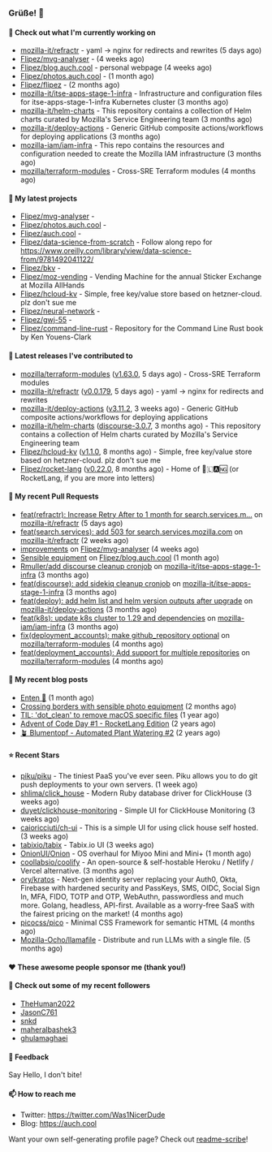 ### Grüße! 👋

#### 👷 Check out what I'm currently working on

- [mozilla-it/refractr](https://github.com/mozilla-it/refractr) - yaml -&gt; nginx for redirects and rewrites (5 days ago)
- [Flipez/mvg-analyser](https://github.com/Flipez/mvg-analyser) -  (4 weeks ago)
- [Flipez/blog.auch.cool](https://github.com/Flipez/blog.auch.cool) - personal webpage (4 weeks ago)
- [Flipez/photos.auch.cool](https://github.com/Flipez/photos.auch.cool) -  (1 month ago)
- [Flipez/flipez](https://github.com/Flipez/flipez) -  (2 months ago)
- [mozilla-it/itse-apps-stage-1-infra](https://github.com/mozilla-it/itse-apps-stage-1-infra) - Infrastructure and configuration files for itse-apps-stage-1-infra Kubernetes cluster (3 months ago)
- [mozilla-it/helm-charts](https://github.com/mozilla-it/helm-charts) - This repository contains a collection of Helm charts curated by Mozilla&#39;s Service Engineering team (3 months ago)
- [mozilla-it/deploy-actions](https://github.com/mozilla-it/deploy-actions) - Generic GitHub composite actions/workflows for deploying applications (3 months ago)
- [mozilla-iam/iam-infra](https://github.com/mozilla-iam/iam-infra) - This repo contains the resources and configuration needed to create the Mozilla IAM infrastructure (3 months ago)
- [mozilla/terraform-modules](https://github.com/mozilla/terraform-modules) - Cross-SRE Terraform modules (4 months ago)

#### 🌱 My latest projects

- [Flipez/mvg-analyser](https://github.com/Flipez/mvg-analyser) - 
- [Flipez/photos.auch.cool](https://github.com/Flipez/photos.auch.cool) - 
- [Flipez/auch.cool](https://github.com/Flipez/auch.cool) - 
- [Flipez/data-science-from-scratch](https://github.com/Flipez/data-science-from-scratch) - Follow along repo for https://www.oreilly.com/library/view/data-science-from/9781492041122/
- [Flipez/bkv](https://github.com/Flipez/bkv) - 
- [Flipez/moz-vending](https://github.com/Flipez/moz-vending) - Vending Machine for the annual Sticker Exchange at Mozilla AllHands
- [Flipez/hcloud-kv](https://github.com/Flipez/hcloud-kv) - Simple, free key/value store based on hetzner-cloud. plz don&#39;t sue me
- [Flipez/neural-network](https://github.com/Flipez/neural-network) - 
- [Flipez/gwj-55](https://github.com/Flipez/gwj-55) - 
- [Flipez/command-line-rust](https://github.com/Flipez/command-line-rust) - Repository for the Command Line Rust book by Ken Youens-Clark


#### 🔭 Latest releases I've contributed to

- [mozilla/terraform-modules](https://github.com/mozilla/terraform-modules) ([v1.63.0](https://github.com/mozilla/terraform-modules/releases/tag/v1.63.0), 5 days ago) - Cross-SRE Terraform modules
- [mozilla-it/refractr](https://github.com/mozilla-it/refractr) ([v0.0.179](https://github.com/mozilla-it/refractr/releases/tag/v0.0.179), 5 days ago) - yaml -&gt; nginx for redirects and rewrites
- [mozilla-it/deploy-actions](https://github.com/mozilla-it/deploy-actions) ([v3.11.2](https://github.com/mozilla-it/deploy-actions/releases/tag/v3.11.2), 3 weeks ago) - Generic GitHub composite actions/workflows for deploying applications
- [mozilla-it/helm-charts](https://github.com/mozilla-it/helm-charts) ([discourse-3.0.7](https://github.com/mozilla-it/helm-charts/releases/tag/discourse-3.0.7), 3 months ago) - This repository contains a collection of Helm charts curated by Mozilla&#39;s Service Engineering team
- [Flipez/hcloud-kv](https://github.com/Flipez/hcloud-kv) ([v1.1.0](https://github.com/Flipez/hcloud-kv/releases/tag/v1.1.0), 8 months ago) - Simple, free key/value store based on hetzner-cloud. plz don&#39;t sue me
- [Flipez/rocket-lang](https://github.com/Flipez/rocket-lang) ([v0.22.0](https://github.com/Flipez/rocket-lang/releases/tag/v0.22.0), 8 months ago) - Home of 🚀🇱🅰🆖 (or RocketLang, if you are more into letters)

#### 🔨 My recent Pull Requests

- [feat(refractr): Increase Retry After to 1 month for search.services.m…](https://github.com/mozilla-it/refractr/pull/329) on [mozilla-it/refractr](https://github.com/mozilla-it/refractr) (5 days ago)
- [feat(search.services): add 503 for search.services.mozilla.com](https://github.com/mozilla-it/refractr/pull/326) on [mozilla-it/refractr](https://github.com/mozilla-it/refractr) (2 weeks ago)
- [improvements](https://github.com/Flipez/mvg-analyser/pull/1) on [Flipez/mvg-analyser](https://github.com/Flipez/mvg-analyser) (4 weeks ago)
- [Sensible equipment](https://github.com/Flipez/blog.auch.cool/pull/60) on [Flipez/blog.auch.cool](https://github.com/Flipez/blog.auch.cool) (1 month ago)
- [Rmuller/add discourse cleanup cronjob](https://github.com/mozilla-it/itse-apps-stage-1-infra/pull/134) on [mozilla-it/itse-apps-stage-1-infra](https://github.com/mozilla-it/itse-apps-stage-1-infra) (3 months ago)
- [feat(discourse): add sidekiq cleanup cronjob](https://github.com/mozilla-it/itse-apps-stage-1-infra/pull/133) on [mozilla-it/itse-apps-stage-1-infra](https://github.com/mozilla-it/itse-apps-stage-1-infra) (3 months ago)
- [feat(deploy): add helm list and helm version outputs after upgrade](https://github.com/mozilla-it/deploy-actions/pull/29) on [mozilla-it/deploy-actions](https://github.com/mozilla-it/deploy-actions) (3 months ago)
- [feat(k8s): update k8s cluster to 1.29 and dependencies](https://github.com/mozilla-iam/iam-infra/pull/321) on [mozilla-iam/iam-infra](https://github.com/mozilla-iam/iam-infra) (3 months ago)
- [fix(deployment_accounts): make github_repository optional](https://github.com/mozilla/terraform-modules/pull/152) on [mozilla/terraform-modules](https://github.com/mozilla/terraform-modules) (4 months ago)
- [feat(deployment_accounts): Add support for multiple repositories](https://github.com/mozilla/terraform-modules/pull/150) on [mozilla/terraform-modules](https://github.com/mozilla/terraform-modules) (4 months ago)

#### 📜 My recent blog posts

- [Enten 🦆](https://auch.cool/enten/) (1 month ago)
- [Crossing borders with sensible photo equipment](https://auch.cool/posts/2024/sensible-equipment/) (2 months ago)
- [TIL: &#39;dot_clean&#39; to remove macOS specific files](https://auch.cool/posts/2023/til-dot-clean/) (1 year ago)
- [Advent of Code Day #1 - RocketLang Edition](https://auch.cool/posts/2022/aoc-day-1/) (2 years ago)
- [🪴 Blumentopf - Automated Plant Watering #2](https://auch.cool/posts/2022/blumentopf-2/) (2 years ago)

#### ⭐ Recent Stars

- [piku/piku](https://github.com/piku/piku) - The tiniest PaaS you&#39;ve ever seen. Piku allows you to do git push deployments to your own servers. (1 week ago)
- [shlima/click_house](https://github.com/shlima/click_house) - Modern Ruby database driver for ClickHouse (3 weeks ago)
- [duyet/clickhouse-monitoring](https://github.com/duyet/clickhouse-monitoring) - Simple UI for ClickHouse Monitoring (3 weeks ago)
- [caioricciuti/ch-ui](https://github.com/caioricciuti/ch-ui) - This is a simple UI for using click house self hosted. (3 weeks ago)
- [tabixio/tabix](https://github.com/tabixio/tabix) - Tabix.io UI (3 weeks ago)
- [OnionUI/Onion](https://github.com/OnionUI/Onion) - OS overhaul for Miyoo Mini and Mini&#43; (1 month ago)
- [coollabsio/coolify](https://github.com/coollabsio/coolify) - An open-source &amp; self-hostable Heroku / Netlify / Vercel alternative. (3 months ago)
- [ory/kratos](https://github.com/ory/kratos) - Next-gen identity server replacing your Auth0, Okta, Firebase with hardened security and PassKeys, SMS, OIDC, Social Sign In, MFA, FIDO, TOTP and OTP, WebAuthn, passwordless and much more. Golang, headless, API-first. Available as a worry-free SaaS with the fairest pricing on the market! (4 months ago)
- [picocss/pico](https://github.com/picocss/pico) - Minimal CSS Framework for semantic HTML (4 months ago)
- [Mozilla-Ocho/llamafile](https://github.com/Mozilla-Ocho/llamafile) - Distribute and run LLMs with a single file. (5 months ago)

#### ❤️ These awesome people sponsor me (thank you!)


#### 👯 Check out some of my recent followers

- [TheHuman2022](https://github.com/TheHuman2022)
- [JasonC761](https://github.com/JasonC761)
- [snkd](https://github.com/snkd)
- [maheralbashek3](https://github.com/maheralbashek3)
- [ghulamaghaei](https://github.com/ghulamaghaei)

#### 💬 Feedback

Say Hello, I don't bite!

#### 📫 How to reach me

- Twitter: https://twitter.com/Was1NicerDude
- Blog: https://auch.cool

Want your own self-generating profile page? Check out [readme-scribe](https://github.com/muesli/readme-scribe)!
